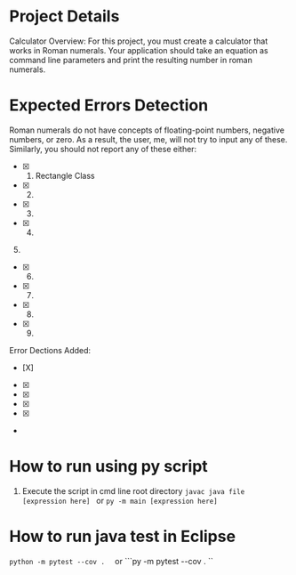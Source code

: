 # Project Details
Calculator Overview:
For this project, you must create a calculator that works in Roman numerals. Your application should take
an equation as command line parameters and print the resulting number in roman numerals. 



# Expected Errors Detection
Roman numerals do not have concepts of floating-point numbers, negative numbers, or zero. As a result,
the user, me, will not try to input any of these. Similarly, you should not report any of these either:

- [x] 1. Rectangle Class
- [x] 2. 
- [x] 3.
- [x] 4.
5.
- [x] 6. 
- [x] 7. 
- [x] 8. 
- [x] 9. 

Error Dections Added:
- [X] 
- [X] 
- [X] 
- [X] 
- [X] 
-


# How to run using py script
1) Execute the script in cmd line root directory
```javac java file [expression here] ```
or
```py -m main [expression here]```


# How to run java test in Eclipse
```python -m pytest --cov .  ```
or
```py -m pytest --cov . ``